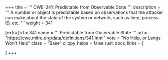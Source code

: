 +++
title = '''
CWE-341: Predictable from Observable State
'''
description	= '''
A number or object is predictable based on observations that the attacker can make about the state of the system or network, such as time, process ID, etc.
'''
weight = 341

[extra]
id = 341
name = '''
Predictable from Observable State
'''
url = "https://cwe.mitre.org/data/definitions/341.html"
vote = "No Help, or Langs Won't Help"
class = "Base"
clippy_helps = false
rust_docs_links = [
	
]
+++
